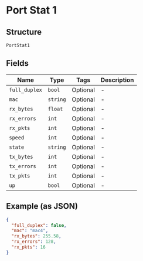 
# Port Stat 1

## Structure

`PortStat1`

## Fields

| Name | Type | Tags | Description |
|  --- | --- | --- | --- |
| `full_duplex` | `bool` | Optional | - |
| `mac` | `string` | Optional | - |
| `rx_bytes` | `float` | Optional | - |
| `rx_errors` | `int` | Optional | - |
| `rx_pkts` | `int` | Optional | - |
| `speed` | `int` | Optional | - |
| `state` | `string` | Optional | - |
| `tx_bytes` | `int` | Optional | - |
| `tx_errors` | `int` | Optional | - |
| `tx_pkts` | `int` | Optional | - |
| `up` | `bool` | Optional | - |

## Example (as JSON)

```json
{
  "full_duplex": false,
  "mac": "mac4",
  "rx_bytes": 255.58,
  "rx_errors": 128,
  "rx_pkts": 16
}
```

